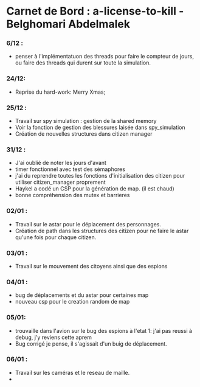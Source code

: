 # Carnet de Bord : a-license-to-kill - Belghomari Abdelmalek

### 6/12 : 

-   penser à l'implémentatuon des threads pour faire le compteur de jours, ou faire des threads qui durent sur toute la simulation. 

### 24/12: 

-   Reprise du hard-work: Merry Xmas; 

### 25/12 :
- Travail sur spy simulation : gestion de la shared memory
- Voir la fonction de gestion des blessures laisée dans spy_simulation
- Création de nouvelles structures dans citizen manager

### 31/12 :
- J'ai oublié de noter les jours d'avant
- timer fonctionnel avec test des sémaphores 
- j'ai du reprendre toutes les fonctions d'initialisation des citizen pour utiliser citizen_manager proprement
- Haykel a codé un CSP pour la génération de map. (il est chaud)
- bonne compréhension des mutex et barrieres

### 02/01 : 
- Travail sur le astar pour le déplacement des personnages.
- Création de path dans les structures des citizen pour ne faire le astar qu'une fois pour chaque citizen. 

### 03/01 : 
- Travail sur le mouvement des citoyens ainsi que des espions

### 04/01 :
- bug de déplacements et du astar pour certaines map
- nouveau csp pour le creation random de map

### 05/01:
- trouvaille dans l'avion sur le bug des espions à l'etat 1: j'ai pas reussi à debug, j'y reviens cette aprem
- Bug corrigé je pense, il s'agissait d'un buig de déplacement. 

### 06/01 :

- Travail sur les caméras et le reseau de maille.  
-
